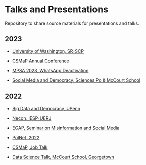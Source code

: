 # Talks and Presentations

Repository to share source materials for presentations and talks.

## 2023

- [University of Washington, SR-SCP](https://tiagoventura.github.io/talks/whatsapp_deact/uw)

- [CSMaP Annual Conference](https://tiagoventura.github.io/talks/whatsapp_deact/csmap_conference)

- [MPSA 2023, WhatsApp Deactivation](https://tiagoventura.github.io/talks/whatsapp_deact/mpsa#1)

- [Social Media and Democracy, Sciences Po & McCourt School](https://tiagoventura.github.io/talks/sciencespo_conference/sciencespo_conference)

## 2022

- [Big Data and Democracy, UPenn](https://tiagoventura.github.io/workshop_big_data_conference/painel_presentation#1)

- [Necon, IESP-UERJ](https://tiagoventura.github.io/necon_talk/presentation.html#1)

- [EGAP, Seminar on Misinformation and Social Media](https://tiagoventura.github.io/necon_talk/presentation_egap.html#1)

- [PolNet, 2022](https://tiagoventura.github.io/polnet_2022/presentation_polnet#1)

- [CSMaP, Job Talk](https://tiagoventura.github.io/CSMaP_talk/presentation_ut.html#1)

- [Data Science Talk, McCourt School, Georgetown]()

